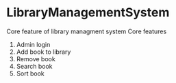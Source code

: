 # LibraryManagementSystem
Core feature of library managment system
Core features
1. Admin login
2. Add book to library
3. Remove book
4. Search book 
5. Sort book
